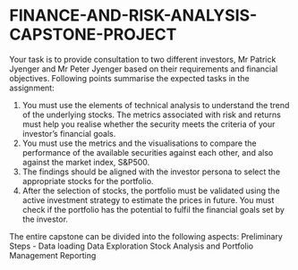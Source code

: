 # FINANCE-AND-RISK-ANALYSIS-CAPSTONE-PROJECT
Your task is to provide consultation to two different investors, Mr Patrick Jyenger and Mr Peter Jyenger based on their requirements and financial objectives. 
Following points summarise the expected tasks in the assignment:

1. You must use the elements of technical analysis to understand the trend of the underlying stocks. The metrics associated with risk and returns must help you realise whether the security meets the criteria of your investor’s financial goals.
2. You must use the metrics and the visualisations to compare the performance of the available securities against each other, and also against the market index, S&P500.
3. The findings should be aligned with the investor persona to select the appropriate stocks for the portfolio.
4. After the selection of stocks, the portfolio must be validated using the active investment strategy to estimate the prices in future. You must check if the portfolio has the potential to fulfil the financial goals set by the investor.

The entire capstone can be divided into the following aspects:
Preliminary Steps - Data loading
Data Exploration
Stock Analysis and Portfolio Management
Reporting
